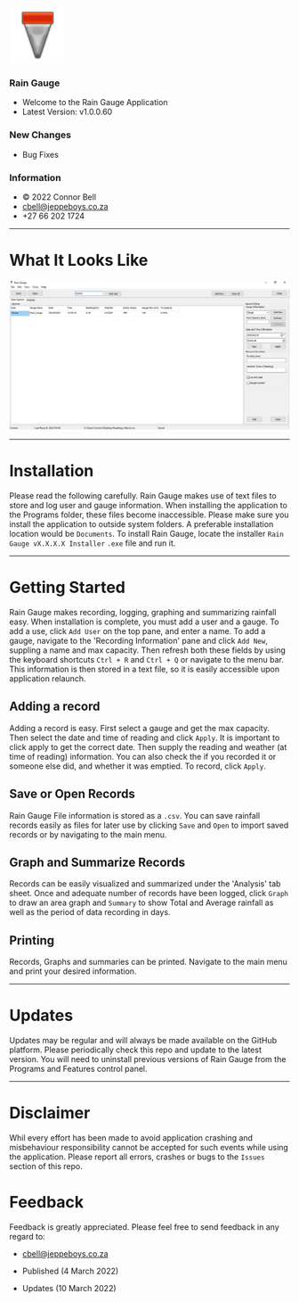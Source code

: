 ![Logo](Untitled-2.png)
### Rain Gauge 
- Welcome to the Rain Gauge Application
- Latest Version: v1.0.0.60
### New Changes
- Bug Fixes 
### Information
- © 2022 Connor Bell
- cbell@jeppeboys.co.za 
- +27 66 202 1724
***
# What It Looks Like
![Screenshot](Main.jpg)
***
# Installation
Please read the following carefully. 
Rain Gauge makes use of text files to store and log user and gauge information. When installing the application to the Programs folder, these files become inaccessible. Please make sure you install the application to outside system folders. A preferable installation location would be `Documents`. 
To install Rain Gauge, locate the installer `Rain Gauge vX.X.X.X Installer` `.exe` file and run it. 

***
 
# Getting Started 
Rain Gauge makes recording, logging, graphing and summarizing rainfall easy. When installation is complete, you must add a user and a gauge. To add a use, click `Add User` on the top pane, and enter a name. To add a gauge, navigate to the 'Recording Information' pane and click `Add New`, suppling a name and max capacity. Then refresh both these fields by using the keyboard shortcuts `Ctrl + R` and `Ctrl + Q` or navigate to the menu bar. This information is then stored in a text file, so it is easily accessible upon application relaunch. 
## Adding a record
Adding a record is easy. First select a gauge and get the max capacity. Then select the date and time of reading and click `Apply`. It is important to click apply to get the correct date. Then supply the reading and weather (at time of reading) information. You can also check the if you recorded it or someone else did, and whether it was emptied. To record, click `Apply`. 

## Save or Open Records
Rain Gauge File information is stored as a `.csv`. You can save rainfall records easily as files for later use by clicking `Save` and `Open` to import saved records or by navigating to the main menu. 

## Graph and Summarize Records
Records can be easily visualized and summarized under the 'Analysis' tab sheet. Once and adequate number of records have been logged, click `Graph` to draw an area graph and `Summary` to show Total and Average rainfall as well as the period of data recording in days. 

## Printing
Records, Graphs and summaries can be printed. Navigate to the main menu and print your desired information.

***

# Updates
Updates may be regular and will always be made available on the GitHub platform. Please periodically check this repo and update to the latest version. You will need to uninstall previous versions of Rain Gauge from the Programs and Features control panel. 

***

# Disclaimer
Whil every effort has been made to avoid application crashing and misbehaviour responsibility cannot be accepted for such events while using the application. Please report all errors, crashes or bugs to the `Issues` section of this repo. 

# Feedback
Feedback is greatly appreciated. Please feel free to send feedback in any regard to: 
- cbell@jeppeboys.co.za

- Published (4 March 2022)
- Updates (10 March 2022)
